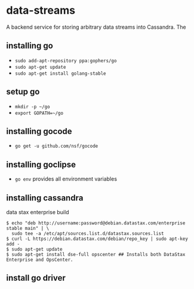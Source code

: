 data-streams
============

A backend service for storing arbitrary data streams into Cassandra. The 

installing go
-------------

* `sudo add-apt-repository ppa:gophers/go`
* `sudo apt-get update`
* `sudo apt-get install golang-stable`

setup go
--------

* `mkdir -p ~/go`
* `export GOPATH=~/go`

installing gocode
-----------------

* `go get -u github.com/nsf/gocode`

installing goclipse
-------------------

* `go env` provides all environment variables

installing cassandra
--------------------

data stax enterprise build

    $ echo "deb http://username:password@debian.datastax.com/enterprise stable main" | \
      sudo tee -a /etc/apt/sources.list.d/datastax.sources.list
    $ curl -L https://debian.datastax.com/debian/repo_key | sudo apt-key add -
    $ sudo apt-get update
    $ sudo apt-get install dse-full opscenter ## Installs both DataStax Enterprise and OpsCenter.
    
install go driver
-----------------

